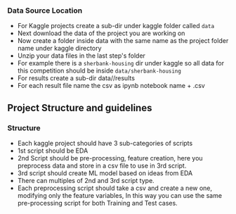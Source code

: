 ### Data Source Location
- For Kaggle projects create a sub-dir under kaggle folder called `data`
- Next download the data of the project you are working on 
- Now create a folder inside data with the same name as the project folder name under kaggle directory
- Unzip your data files in the last step's folder
- For example there is a `sherbank-housing` dir under kaggle so all data for this competition should be inside `data/sherbank-housing`
- For results create a sub-dir data/<project-name>/results
- For each result file name the csv as ipynb notebook name + .csv

## Project Structure and guidelines
### Structure
- Each kaggle project should have 3 sub-categories of scripts
- 1st script should be EDA
- 2nd Script should be pre-processing, feature creation, here you preprocess data and store in a csv file to use in 3rd script.
- 3rd script should create ML model based on ideas from EDA
- There can multiples of 2nd and 3rd script type.
- Each preprocessing script should take a csv and create a new one, modifying only the feature variables, In this way you can use the same pre-processing script for both Training and Test cases.